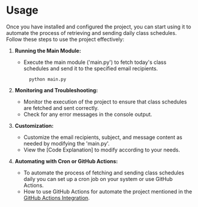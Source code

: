 # Usage

Once you have installed and configured the project, you can start using
it to automate the process of retrieving and sending daily class schedules.
Follow these steps to use the project effectively:

1. **Running the Main Module:**
    - Execute the main module ('main.py') to fetch today's class schedules 
      and send it to the specified email recipients.
      
            python main.py

2. **Monitoring and Troubleshooting:**
    - Monitor the execution of the project to ensure that class schedules 
      are fetched and sent correctly.
    - Check for any error messages in the console output.

3. **Customization:**
    - Customize the email recipients, subject, and message content as needed
      by modifying the 'main.py'.
    - View the [Code Explanation] to modify according to your needs.

4. **Automating with Cron or GitHub Actions:**
    - To automate the process of fetching and sending class schedules daily
      you can set up a cron job on your system or use GitHub Actions.
    - How to use GitHub Actions for automate the project mentioned in the
      [GitHub Actions Integration](github_actions_integration.md).